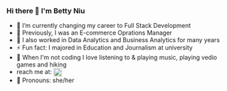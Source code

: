 ### Hi there 👋 I'm Betty Niu

<!--
**BettyN1205/BettyN1205** is a ✨ _special_ ✨ repository because its `README.md` (this file) appears on your GitHub profile.
-->
- 🔭 I’m currently changing my career to Full Stack Development
- 🌱 Previously, I was an E-commerce Oprations Manager 
- 👯 I also worked in Data Analytics and Business Analytics for many years
- ⚡ Fun fact: I majored in Education and Journalism at university
- 🎹 When I'm not coding I love listening to & playing music, playing vedio games and hiking
- reach me at:  <a href="https://www.linkedin.com/in/bettychaoranniu/" target="blank"><img align="center" src="https://raw.githubusercontent.com/rahuldkjain/github-profile-readme-generator/master/src/images/icons/Social/linked-in-alt.svg" alt="betty niu" height="20" width="20" /></a>
- 👩 Pronouns: she/her

